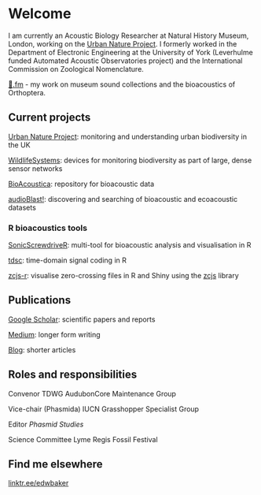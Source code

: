 # Welcome
I am currently an Acoustic Biology Researcher at Natural History Museum, London, working on the [Urban Nature Project](https://www.nhm.ac.uk/about-us/urban-nature-project.html). I formerly worked in the Department of Electronic Engineering at the University of York (Leverhulme funded Automated Acoustic Observatories project) and the International Commission on Zoological Nomenclature.

[🦗.fm](https://🦗.fm/) - my work on museum sound collections and the bioacoustics of Orthoptera.

## Current projects
[Urban Nature Project](https://www.nhm.ac.uk/about-us/urban-nature-project.html): monitoring and understanding urban biodiversity in the UK

[WildlifeSystems](https://wildlife.systems): devices for monitoring biodiversity as part of large, dense sensor networks

[BioAcoustica](https://bio.acousti.ca): repository for bioacoustic data

[audioBlast!](https://audioblast.org): discovering and searching of bioacoustic and ecoacoustic datasets

### R bioacoustics tools
[SonicScrewdriveR](https://sonicscrewdriver.ebaker.me.uk): multi-tool for bioacoustic analysis and visualisation in R

[tdsc](https://github.com/edwbaker/tdsc): time-domain signal coding in R

[zcjs-r](https://github.com/BioAcoustica/zcjs-r): visualise zero-crossing files in R and Shiny using the [zcjs](https://github.com/BioAcoustica/zcjs) library

## Publications
[Google Scholar](https://scholar.google.com/citations?user=44XAtwYAAAAJ): scientific papers and reports

[Medium](https://edwbaker.medium.com/): longer form writing

[Blog](https://pblog.ebaker.me.uk): shorter articles

## Roles and responsibilities
Convenor TDWG AudubonCore Maintenance Group

Vice-chair (Phasmida) IUCN Grasshopper Specialist Group

Editor _Phasmid Studies_

Science Committee Lyme Regis Fossil Festival

## Find me elsewhere
[linktr.ee/edwbaker](https://linktr.ee/edwbaker)
